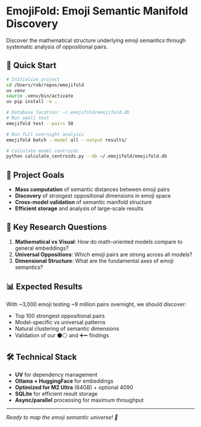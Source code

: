 # EmojiFold: Emoji Semantic Manifold Discovery

Discover the mathematical structure underlying emoji semantics through systematic analysis of oppositional pairs.

## 🚀 Quick Start

```bash
# Initialize project
cd /Users/rob/repos/emojifold
uv venv
source .venv/bin/activate
uv pip install -e .

# Database location: ~/.emojifold/emojifold.db
# Run small test
emojifold test --pairs 50

# Run full overnight analysis
emojifold batch --model all --output results/

# Calculate model centroids
python calculate_centroids.py --db ~/.emojifold/emojifold.db
```

## 🎯 Project Goals

- **Mass computation** of semantic distances between emoji pairs
- **Discovery** of strongest oppositional dimensions in emoji space  
- **Cross-model validation** of semantic manifold structure
- **Efficient storage** and analysis of large-scale results

## 🔬 Key Research Questions

1. **Mathematical vs Visual**: How do math-oriented models compare to general embeddings?
2. **Universal Oppositions**: Which emoji pairs are strong across all models?
3. **Dimensional Structure**: What are the fundamental axes of emoji semantics?

## 📊 Expected Results

With ~3,000 emoji testing ~9 million pairs overnight, we should discover:
- Top 100 strongest oppositional pairs
- Model-specific vs universal patterns
- Natural clustering of semantic dimensions
- Validation of our ⚫⚪ and ➕➖ findings

## 🛠️ Technical Stack

- **UV** for dependency management
- **Ollama + HuggingFace** for embeddings
- **Optimized for M2 Ultra** (64GB) + optional 4090
- **SQLite** for efficient result storage
- **Async/parallel** processing for maximum throughput

---

*Ready to map the emoji semantic universe! 🌌*

